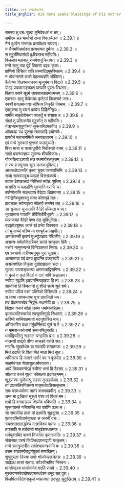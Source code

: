 ```yaml
---
title: ०३९ वनप्रस्थानम्
title_english: 039 Rama seeks blessings of his mother

---
```

<div class="audioEmbed"  caption="श्रीराम-हरिसीताराममूर्ति-घनपाठिभ्यां वचनम्" src="https://archive.org/download/Ramayana-recitation-Sriram-harisItArAmamUrti-Ghanapaati-v2/Kanda_2/Kanda_2_AYK-039-Vana_Prastanam.mp3"></div>

  
रामस्य तु वचः श्रुत्वा मुनिवेषधरं च तम्।  
समीक्ष्य सह भार्याभी राजा विगतचेतनः ॥ 2.39.1 ॥   
नैनं दुःखेन सन्तप्तः प्रत्यवैक्षत राघवम्।  
न चैनमभिसम्प्रेक्ष्य प्रत्यभाषत दुर्मनाः ॥ 2.39.2 ॥   
स मुहूर्तमिवासंज्ञो दुःखितश्च महीपतिः।  
विललाप महाबाहू राममेवानुचिन्तयन् ॥ 2.39.3 ॥   
मन्ये खलु मया पूर्वं विवत्सा बहवः कृताः।  
प्राणिनो हिंसिता वापि तस्मादिदमुपस्थितम् ॥ 2.39.4 ॥   
न त्वेवानागते काले देहाच्च्यवति जीवितम्।  
कैकेय्या क्लिश्यमानस्य मृत्युर्मम न विद्यते ॥ 2.39.5 ॥   
योऽहं पावकसङ्काशं पश्यामि पुरतः स्थितम्।  
विहाय वसने सूक्ष्मे तापसाच्छादमात्मजम् ॥ 2.39.6 ॥   
एकस्याः खलु कैकेय्याः कृतेऽयं क्लिश्यते जनः।  
स्वार्थे प्रयतमानायाः संश्रित्य निकृतिं त्विमाम् ॥ 2.39.7 ॥   
एवमुक्त्वा तु वचनं बाष्पेण पिहितेन्द्रियः।  
रामेति सकृदेवोक्त्वा व्याहर्तुं न शशाक ह ॥ 2.39.8 ॥   
संज्ञां तु प्रतिलभ्यैव मुहूर्त्तात् स महीपतिः।  
नेत्राभ्यामश्रुपूर्णाभ्यां सुमन्त्रमिदमब्रवीत् ॥ 2.39.9 ॥   
औपवाह्यं रथं युक्त्वा त्वमायाहि हयोत्तमैः।  
प्रापयैनं महाभागमितो जनपदात्परम् ॥ 2.39.10 ॥   
एवं मन्ये गुणवतां गुणानां फलमुच्यते।  
पित्रा मात्रा च यत्साधुर्वीरो निर्वास्यते वनम् ॥ 2.39.11 ॥   
राज्ञो वचनमाज्ञाय सुमन्त्रः शीघ्रविक्रमः।  
योजयित्वाऽऽययौ तत्र रथमश्वैरलंकृतम् ॥ 2.39.12 ॥   
तं रथं राजपुत्राय सूतः कनकभूषितम्।  
आचचक्षेऽञ्जलिं कृत्वा युक्तं परमवाजिभिः ॥ 2.39.13 ॥   
राजा सत्वरमाहूय व्यापृतं वित्तसञ्चये।  
उवाच देशकालज्ञं निश्चितं सर्वतः शुचिम् ॥ 2.39.14 ॥   
वासांसि च महार्हाणि भूषणानि वराणि च।  
वर्षाण्येतानि सङ्ख्याय वैदेह्याः क्षिप्रमानय ॥ 2.39.15 ॥   
नरेन्द्रेणैवमुक्तस्तु गत्वा कोशगृहं ततः।  
प्रायच्छत् सर्वमाहृत्य सीतायै सममेव तत् ॥ 2.39.16 ॥   
सा सुजाता सुजातानि वैदेही प्रस्थिता वनम्।  
भूषयामास गात्राणि तैर्विचित्रैर्विभूषणैः ॥ 2.39.17 ॥   
व्यराजयत वैदेही वेश्म तत् सुविभूषिता।  
उद्यतोऽशुमतः काले खं प्रभेव विवस्वतः ॥ 2.39.18 ॥   
तां भुजाभ्यां परिष्वज्य श्वश्रूर्वचनमब्रवीत्।  
अनाचरन्तीं कृपणं मूर्ध्न्युपाघ्राय मैथिलीम् ॥ 2.39.19 ॥   
असत्यः सर्वलोकेऽस्मिन् सततं सत्कृताः प्रियैः।  
भर्त्तारं नानुमन्यन्ते विनिपातगतं स्त्रियः ॥ 2.39.20 ॥   
एष स्वभावो नारीणमनुभूय पुरा सुखम्।  
अल्पामप्या पदं प्राप्य दुष्यन्ति प्रजहत्यपि ॥ 2.39.21 ॥   
असत्यशीला विकृता दुर्ग्राह्यहृदयाः सदा।  
युवत्यः पापसङ्कल्पाः क्षणमात्राद्विरागिणः ॥ 2.39.22 ॥   
न कुलं न कृतं विद्यां न दत्तं नापि सङ्ग्रहम्।  
स्त्रीणां गृह्णाति हृदयमनित्यहृदया हि ताः ॥ 2.39.23 ॥   
साध्वीनां हि स्थितानां तु शीले सत्ये श्रुते शमे।  
स्त्रीणां पवित्रं परमं पतिरेको विशिष्यते ॥ 2.39.24 ॥   
स त्वया नावमन्तव्यः पुत्रः प्रव्राजितो मम।  
तव दैवतमस्त्वेष निर्द्धनः सधनोपि वा ॥ 2.39.25 ॥   
विज्ञाय वचनं सीता तस्या धर्मार्थसंहितम्।  
कृताञ्जलिरुवाचेदं श्वश्रूमभिमुखे स्थिताम् ॥ 2.39.26 ॥   
करिष्ये सर्वमेवाहमार्या यदनुशास्ति माम्।  
अभिज्ञास्मि यथा भर्तुवर्त्तितव्यं श्रुतं च मे ॥ 2.39.27 ॥   
न मामसज्जनेनार्या समानयितुमर्हति।  
धर्माद्विचलितुं नाहमलं चन्द्रादिव प्रभा ॥ 2.39.28 ॥   
नातन्त्री वाद्यते वीणा नाचक्रो वर्त्तते रथः।  
नापतिः सुखमेधेत या स्यादपि शतात्मजा ॥ 2.39.29 ॥   
मितं ददाति हि पिता मितं माता मितं सुतः।  
अमितस्य हि दातारं भर्तारं का न पूजयेत् ॥ 2.39.30 ॥   
साहमेवंगता श्रेष्ठाश्रुतधर्मपरावरा।  
आर्ये किमवमन्येऽहं स्त्रीणां भर्त्ता हि दैवतम् ॥ 2.39.31 ॥   
सीताया वचनं श्रुत्वा कौसल्या हृदयङ्गमम्।  
शुद्धसत्त्वा मुमोचाश्रु सहसा दुःखहर्षजम् ॥ 2.39.32 ॥   
तां प्राञ्जलिरभिक्रम्य मातृमध्येऽतिसत्कृताम्।  
रामः परमधर्मात्मा मातरं वाक्यमब्रवीत् ॥ 2.39.33 ॥   
अम्ब मा दुःखिता भूस्त्वं पश्य त्वं पितरं मम।  
क्षयो हि वनवासस्य क्षिप्रमेव भविष्यति ॥ 2.39.34 ॥   
सुप्तायास्ते गमिष्यन्ति नव वर्षाणि पञ्च च।  
सा समग्रमिह प्राप्तं मां द्रक्ष्यसि सुहृद्वृतम् ॥ 2.39.35 ॥   
एतावदभिनीतार्थमुक्त्वा स जननीं वचः।  
त्रयश्शतशतार्द्धाश्च ददर्शावेक्ष्य मातरः ॥ 2.39.36 ॥   
ताश्चापि स तथैवार्ता मातॄर्दशरथात्मजः।  
धर्मयुक्तमिदं वाक्यं निजगाद कृताञ्जलिः ॥ 2.39.37 ॥   
संवासात् परुषं किञ्चिदज्ञानाद्वापि यत्कृतम्।  
तन्मे समनुजानीत सर्वाश्चामन्त्रयामि वः ॥ 2.39.38 ॥   
वचनं राघवस्यैतद्धर्मयुक्तं समाहितम्।  
शुश्रुवुस्ताः स्त्रियः सर्वाः शोकोपहतचेतसः ॥ 2.39.39 ॥   
जज्ञेऽथ तासां सन्नादः क्रौञ्चीनामिव निस्वनः।  
मानवेन्द्रस्य भार्याणामेवं वदति राघवे ॥ 2.39.40 ॥   
मुरजपणमवेघघोषवद्दशरथवेश्म बभूव यत् पुरा।  
विलपितपरिदेवनाकुलं व्यसनगतं तदभूत् सुदुःखितम् ॥ 2.39.41 ॥   